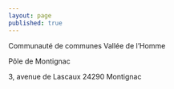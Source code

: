 ```yaml
---
layout: page
published: true
---
```


Communauté de communes Vallée de l’Homme

Pôle de Montignac

3, avenue de Lascaux
24290 Montignac